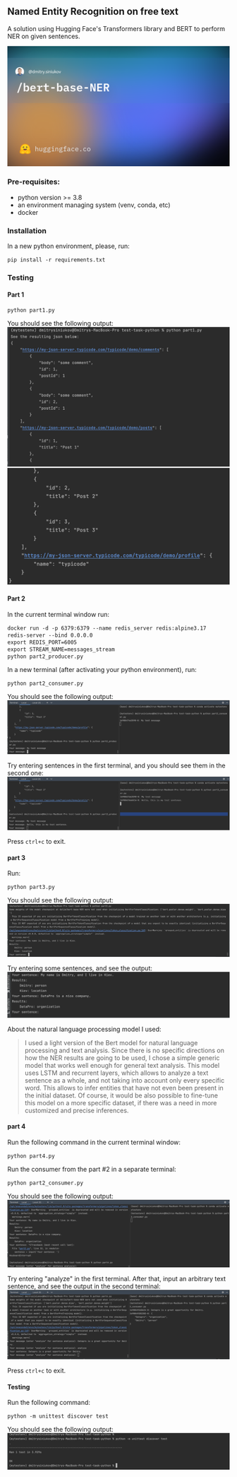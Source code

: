 ## Named Entity Recognition on free text
A solution using Hugging Face's Transformers library and BERT to perform NER on given sentences.


![Cover](static/cover.png?raw=true "Cover")

### Pre-requisites:

- python version >= 3.8
- an environment managing system (venv, conda, etc)
- docker

### Installation
In a new python environment, please, run:
```
pip install -r requirements.txt
```

### Testing

#### Part 1
```
python part1.py
```
You should see the following output:
![Image #1](static/output1.png?raw=true "Output #1")
![Image #2](static/output2.png?raw=true "Output #2")

#### Part 2
In the current terminal window run:
```
docker run -d -p 6379:6379 --name redis_server redis:alpine3.17  redis-server --bind 0.0.0.0
export REDIS_PORT=6005
export STREAM_NAME=messages_stream
python part2_producer.py
```
In a new terminal (after activating your python environment), run:
```
python part2_consumer.py
```
You should see the following output:
![Image #3](static/output3.png?raw=true "Output #3")

Try entering sentences in the first terminal, and you should see them in the second one:
![Image #4](static/output4.png?raw=true "Output #4")

Press `ctrl+c` to exit.
#### part 3
Run:
```
python part3.py
```
You should see the following output:
![Image #5](static/output5.png?raw=true "Output #5")

Try entering some sentences, and see the output:
![Image #6](static/output6.png?raw=true "Output #6")

About the natural language processing model I used:
> I used a light version of the Bert model for natural language processing and text analysis.
> Since there is no specific directions on how the NER results are going to be used,
> I chose a simple generic model that works well enough for general text analysis.
> This model uses LSTM and recurrent layers, which allows to analyze a text sentence
> as a whole, and not taking into account only every specific word. This allows to
> infer entities that have not even been present in the initial dataset. Of course,
> it would be also possible to fine-tune this model on a more specific dataset,
> if there was a need in more customized and precise inferences.


#### part 4
Run the following command in the current terminal window:
```
python part4.py
```
Run the consumer from the part #2 in a separate terminal:
```
python part2_consumer.py
```
You should see the following output:
![Image #7](static/output7.png?raw=true "Output #7")

Try entering "analyze" in the first terminal. After that, input an arbitrary
text sentence, and see the output in the second terminal:
![Image #8](static/output8.png?raw=true "Output #8")


Press `ctrl+c` to exit.

#### Testing
Run the following command:
```
python -m unittest discover test
```

You should see the following output:
![Image #9](static/output9.png?raw=true "Output #9")
